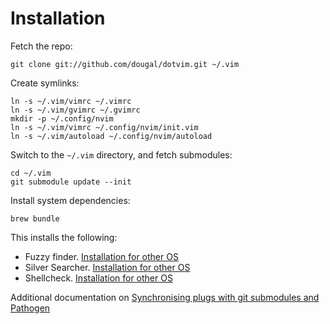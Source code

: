 # Installation

Fetch the repo:

    git clone git://github.com/dougal/dotvim.git ~/.vim

Create symlinks:

    ln -s ~/.vim/vimrc ~/.vimrc
    ln -s ~/.vim/gvimrc ~/.gvimrc
    mkdir -p ~/.config/nvim
    ln -s ~/.vim/vimrc ~/.config/nvim/init.vim
    ln -s ~/.vim/autoload ~/.config/nvim/autoload

Switch to the `~/.vim` directory, and fetch submodules:

    cd ~/.vim
    git submodule update --init

Install system dependencies:

    brew bundle

This installs the following:
  * Fuzzy finder. [Installation for other OS](https://github.com/junegunn/fzf#installation)
  * Silver Searcher. [Installation for other OS](https://github.com/ggreer/the_silver_searcher#installing)
  * Shellcheck. [Installation for other OS](https://github.com/koalaman/shellcheck#installing)

Additional documentation on [Synchronising plugs with git submodules and
Pathogen](http://vimcasts.org/episodes/synchronizing-plugins-with-git-submodules-and-pathogen/)

